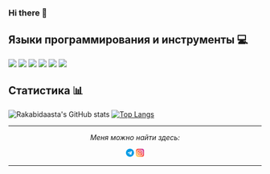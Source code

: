 ### Hi there 👋

## Языки программирования и инструменты :computer:

![](https://img.shields.io/badge/OS-Linux-informational?style=flat&logo=linux&logoColor=white&color=2bbc8a)
![](https://img.shields.io/badge/Code-Python-informational?style=flat&logo=python&logoColor=white&color=2bbc8a)
![](https://img.shields.io/badge/Code-C++-informational?style=flat&logo=c%2B%2B&logoColor=white&color=2bbc8a)
![](https://img.shields.io/badge/Cloud-Digital_Ocean-informational?style=flat&logo=digitalocean&logoColor=white&color=2bbc8a)
![](https://img.shields.io/badge/Code-Vue-informational?style=flat&logo=vue.js&logoColor=white&color=2bbc8a)
![](https://img.shields.io/badge/Code-QML-informational?style=flat&logo=qml&logoColor=white&color=2bbc8a)

## Статистика :bar_chart:

![Rakabidaasta's GitHub stats](https://github-readme-stats.vercel.app/api?username=Rakabidaasta&show_icons=true&theme=react&bg_color=22272E&count_private=true)
[![Top Langs](https://github-readme-stats.vercel.app/api/top-langs/?username=Rakabidaasta&layout=compact&theme=react&bg_color=22272E&langs_count=8)](https://github.com/Rakbidaasta)

---

<p align="center">
  <i>Меня можно найти здесь:</i>

  <p align="center">
  <a href= "https://t.me/rakabidasta"><img src="./telegram.png"/></a>
  <a href= "https://www.instagram.com/rakabidasta/"><img src="./instagram.png"/></a>
  </p>

</p>

---

<!--
**Rakabidaasta/Rakabidaasta** is a ✨ _special_ ✨ repository because its `README.md` (this file) appears on your GitHub profile.

Here are some ideas to get you started:

- 🔭 I’m currently working on ...
- 🌱 I’m currently learning ...
- 👯 I’m looking to collaborate on ...
- 🤔 I’m looking for help with ...
- 💬 Ask me about ...
- 📫 How to reach me: ...
- 😄 Pronouns: ...
- ⚡ Fun fact: ...
-->
